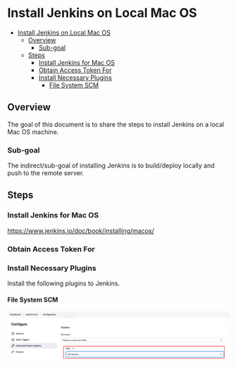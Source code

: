 # Install Jenkins on Local Mac OS

<!-- TOC -->

- [Install Jenkins on Local Mac OS](#install-jenkins-on-local-mac-os)
  - [Overview](#overview)
    - [Sub-goal](#sub-goal)
  - [Steps](#steps)
    - [Install Jenkins for Mac OS](#install-jenkins-for-mac-os)
    - [Obtain Access Token For](#obtain-access-token-for)
    - [Install Necessary Plugins](#install-necessary-plugins)
      - [File System SCM](#file-system-scm)

<!-- /TOC -->


## Overview
The goal of this document is to share the steps to install Jenkins on a local Mac OS machine.

### Sub-goal
The indirect/sub-goal of installing Jenkins is to build/deploy locally and push to the remote server.


## Steps

### Install Jenkins for Mac OS
https://www.jenkins.io/doc/book/installing/macos/


### Obtain Access Token For



### Install Necessary Plugins
Install the following plugins to Jenkins.

#### File System SCM
![install_plugin_file_system_scm](./assets/install_plugin_file_system_scm.png)
